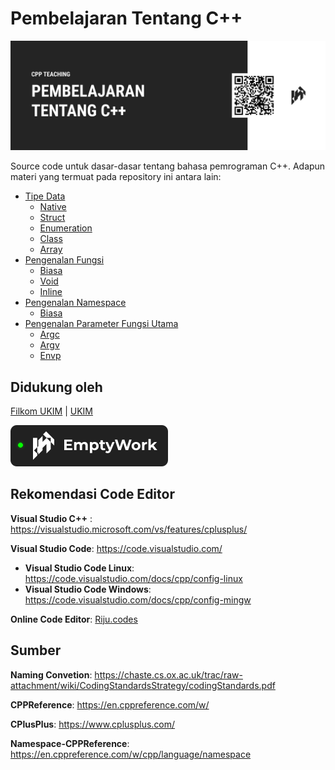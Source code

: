 # Pembelajaran Tentang C++

![Pembelajaran tentang C++/CPlusPlus](/assets/cpp-teaching-readme.png)

Source code untuk dasar-dasar tentang bahasa pemrograman C++. Adapun materi yang termuat pada repository ini antara lain:
- [Tipe Data](src/data-types)
  - [Native](src/data-types/native)
  - [Struct](src/data-types/struct)
  - [Enumeration](src/data-types/enum)
  - [Class](src/data-types/class)
  - [Array](src/data-types/array)
- [Pengenalan Fungsi](src/functions)
  - [Biasa](src/functions/basic) 
  - [Void](src/functions/void)
  - [Inline](src/functions/inline)
- [Pengenalan Namespace](src/namespace)
  - [Biasa](src/namespace/basic)
- [Pengenalan Parameter Fungsi Utama](src/main)
  - [Argc](src/main/argc)
  - [Argv](src/main/argv)
  - [Envp](src/main/envp)

## Didukung oleh

[Filkom UKIM](https://filkom.ukim.ac.id) | [UKIM](https://ukim.ac.id)

[![EmptyWork](/assets/active.svg)](https://emptywork.netlify.app)

## Rekomendasi Code Editor

**Visual Studio C++** : https://visualstudio.microsoft.com/vs/features/cplusplus/

**Visual Studio Code**: https://code.visualstudio.com/
 - **Visual Studio Code Linux**: https://code.visualstudio.com/docs/cpp/config-linux
 - **Visual Studio Code Windows**: https://code.visualstudio.com/docs/cpp/config-mingw

**Online Code Editor**: [Riju.codes](https://riju.codes/cpp)
## Sumber

**Naming Convetion**: https://chaste.cs.ox.ac.uk/trac/raw-attachment/wiki/CodingStandardsStrategy/codingStandards.pdf

**CPPReference**: https://en.cppreference.com/w/

**CPlusPlus**: https://www.cplusplus.com/

**Namespace-CPPReference**: https://en.cppreference.com/w/cpp/language/namespace
